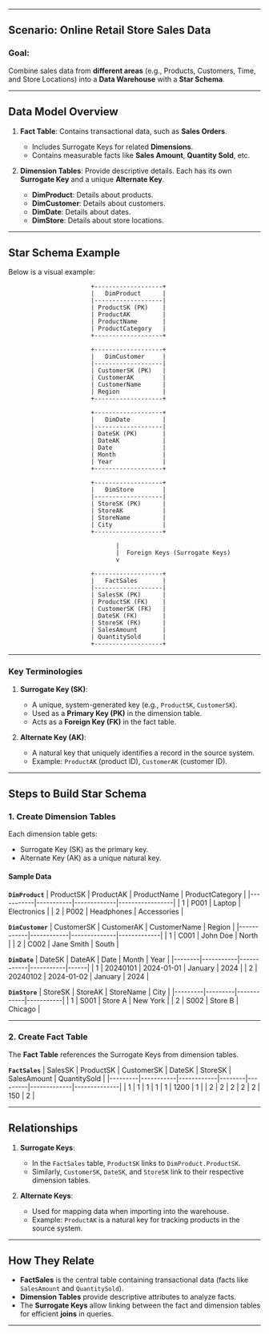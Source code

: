 
---

## **Scenario**: Online Retail Store Sales Data

### **Goal**:
Combine sales data from **different areas** (e.g., Products, Customers, Time, and Store Locations) into a **Data Warehouse** with a **Star Schema**.

---

## **Data Model Overview**

1. **Fact Table**: Contains transactional data, such as **Sales Orders**.  
   - Includes Surrogate Keys for related **Dimensions**.  
   - Contains measurable facts like **Sales Amount**, **Quantity Sold**, etc.

2. **Dimension Tables**: Provide descriptive details. Each has its own **Surrogate Key** and a unique **Alternate Key**.

   - **DimProduct**: Details about products.  
   - **DimCustomer**: Details about customers.  
   - **DimDate**: Details about dates.  
   - **DimStore**: Details about store locations.

---

## **Star Schema Example**

Below is a visual example:

```
                       +-------------------+
                       |   DimProduct      |
                       |-------------------|
                       | ProductSK (PK)    |
                       | ProductAK         |
                       | ProductName       |
                       | ProductCategory   |
                       +-------------------+

                       +-------------------+
                       |   DimCustomer     |
                       |-------------------|
                       | CustomerSK (PK)   |
                       | CustomerAK        |
                       | CustomerName      |
                       | Region            |
                       +-------------------+

                       +-------------------+
                       |   DimDate         |
                       |-------------------|
                       | DateSK (PK)       |
                       | DateAK            |
                       | Date              |
                       | Month             |
                       | Year              |
                       +-------------------+

                       +-------------------+
                       |   DimStore        |
                       |-------------------|
                       | StoreSK (PK)      |
                       | StoreAK           |
                       | StoreName         |
                       | City              |
                       +-------------------+

                              |
                              |  Foreign Keys (Surrogate Keys)
                              v

                       +-------------------+
                       |   FactSales       |
                       |-------------------|
                       | SalesSK (PK)      |
                       | ProductSK (FK)    |
                       | CustomerSK (FK)   |
                       | DateSK (FK)       |
                       | StoreSK (FK)      |
                       | SalesAmount       |
                       | QuantitySold      |
                       +-------------------+
```

---

### **Key Terminologies**

1. **Surrogate Key (SK)**:  
   - A unique, system-generated key (e.g., `ProductSK`, `CustomerSK`).
   - Used as a **Primary Key (PK)** in the dimension table.
   - Acts as a **Foreign Key (FK)** in the fact table.

2. **Alternate Key (AK)**:  
   - A natural key that uniquely identifies a record in the source system.  
   - Example: `ProductAK` (product ID), `CustomerAK` (customer ID).

---

## **Steps to Build Star Schema**

### 1. **Create Dimension Tables**
Each dimension table gets:
   - Surrogate Key (SK) as the primary key.
   - Alternate Key (AK) as a unique natural key.

#### Sample Data
**`DimProduct`**
| ProductSK | ProductAK | ProductName | ProductCategory |
|-----------|-----------|-------------|-----------------|
| 1         | P001      | Laptop      | Electronics     |
| 2         | P002      | Headphones  | Accessories     |

**`DimCustomer`**
| CustomerSK | CustomerAK | CustomerName | Region      |
|------------|------------|--------------|-------------|
| 1          | C001       | John Doe     | North       |
| 2          | C002       | Jane Smith   | South       |

**`DimDate`**
| DateSK | DateAK    | Date       | Month     | Year |
|--------|-----------|------------|-----------|------|
| 1      | 20240101  | 2024-01-01 | January   | 2024 |
| 2      | 20240102  | 2024-01-02 | January   | 2024 |

**`DimStore`**
| StoreSK | StoreAK | StoreName  | City      |
|---------|---------|------------|-----------|
| 1       | S001    | Store A    | New York  |
| 2       | S002    | Store B    | Chicago   |

---

### 2. **Create Fact Table**
The **Fact Table** references the Surrogate Keys from dimension tables.

**`FactSales`**
| SalesSK | ProductSK | CustomerSK | DateSK | StoreSK | SalesAmount | QuantitySold |
|---------|-----------|------------|--------|---------|-------------|--------------|
| 1       | 1         | 1          | 1      | 1       | 1200        | 1            |
| 2       | 2         | 2          | 2      | 2       | 150         | 2            |

---

## **Relationships**

1. **Surrogate Keys**:  
   - In the `FactSales` table, `ProductSK` links to `DimProduct.ProductSK`.
   - Similarly, `CustomerSK`, `DateSK`, and `StoreSK` link to their respective dimension tables.

2. **Alternate Keys**:  
   - Used for mapping data when importing into the warehouse.
   - Example: `ProductAK` is a natural key for tracking products in the source system.

---

## **How They Relate**

- **FactSales** is the central table containing transactional data (facts like `SalesAmount` and `QuantitySold`).  
- **Dimension Tables** provide descriptive attributes to analyze facts.  
- The **Surrogate Keys** allow linking between the fact and dimension tables for efficient **joins** in queries.

---
